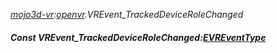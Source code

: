 _[mojo3d-vr](../../modules/mojo3d-vr/mojo3d-vr-module.md):[openvr](openvr:).VREvent\_TrackedDeviceRoleChanged_
##### Const VREvent\_TrackedDeviceRoleChanged:[EVREventType](../../modules/mojo3d-vr/openvr-evreventtype.md)
